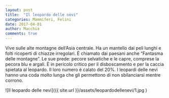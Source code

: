 ```yaml
---
layout: post
title:  "Il leopardo delle nevi"
categories: Mammiferi, Felini
date: 2017-04-01
author: Macchia
comments: true
---
```

Vive sulle alte montagne dell’Asia centrale.
Ha un mantello dai peli lunghi e folti ricoperti di chiazze  irregolari.
È chiamato dai paesani anche “Fantasma delle montagne”.
Le sue prede: pecore selvatiche e le capre, comprese la pecora blu e argali.
È in pericolo critico per il disboscamento e per la caccia spietata al leopardo.
Il loro numero è calato del 20%.
I leopardi delle nevi hanno una coda molto lunga che gli permettono di non sbilanciarsi mentre corrono.


![Il leopardo delle nevi]({{ site.url }}/assets/leopardodellenevi/1.jpg )
